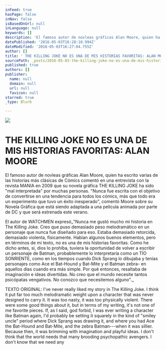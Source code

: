 ```yaml
---
inFeed: true
hasPage: false
inNav: false
isBasedOnUrl: null
inLanguage: null
keywords: []
description: 'El famoso autor de novleas gráficas Alan Moore, quien ha escrito varias de las historias más clásicas de Cómics comentó en una entrevista con la revista MANIA en 2009 que su novela gráfica THE KILLING JOKE ha sido “mal interpretada” por muchas personas. “Nunca fue escrita con el objetivo de convertirse en una tendencia para todos los cómics, más que todo era un experimento que tuvo un éxito inesperado”, comentó Moore sobre su Novela Gráfica que está siendo adaptada a una película animada por parte de DC y que será estrenada este verano. '
datePublished: '2016-05-03T16:28:10.994Z'
dateModified: '2016-05-03T16:27:04.755Z'
author: []
title: ' THE KILLING JOKE NO ES UNA DE MIS HISTORIAS FAVORITAS: ALAN MOORE'
sourcePath: _posts/2016-05-03-the-killing-joke-no-es-una-de-mis-historias-favoritas-alan.md
published: true
authors: []
publisher:
  name: null
  domain: null
  url: null
  favicon: null
starred: true
_type: Blurb

---
```

![](https://the-grid-user-content.s3-us-west-2.amazonaws.com/b836f037-4245-476c-81df-daf9a015cc2b.jpg)

# THE KILLING JOKE NO ES UNA DE MIS HISTORIAS FAVORITAS: ALAN MOORE

El famoso autor de novleas gráficas Alan Moore, quien ha escrito varias de las historias más clásicas de Cómics comentó en una entrevista con la revista MANIA en 2009 que su novela gráfica THE KILLING JOKE ha sido "mal interpretada" por muchas personas. "Nunca fue escrita con el objetivo de convertirse en una tendencia para todos los cómics, más que todo era un experimento que tuvo un éxito inesperado", comentó Moore sobre su Novela Gráfica que está siendo adaptada a una película animada por parte de DC y que será estrenada este verano. 

El autor de WATCHMEN expresó_"Nunca me gustó mucho mi historia en The Killing Joke. Creo que puso demasiado peso melodramático en un personaje que nunca fue diseñado para eso. Estaba demasiado retorcida, demasiado violenta, físicamente. Habían algunos buenos elementos, pero en términos de mi texto, no es una de mis historias favoritas. Como he dicho antes, si, dios lo prohíba, tuviera la oportunidad de volver a escribir un personaje de Batman, probablemente lo interpretaría como un TÍO SONRIENTE, como en los tiempos cuando Dick Sprang lo dibujaba y tenías personajes como Ace el Bat-Hound y Bat-Mite y el Batman zebra- en aquellos días cuando era más simple. Por qué entonces, resaltaba de imaginación e ideas divertidas. No creo que el mundo necesite tantos psicópatas vengativos. No conozco que necesitemos alguno"._

TEXTO ORIGINAL: I've never really liked my story in The Killing Joke. I think it put far too much melodramatic weight upon a character that was never designed to carry it. It was too nasty, it was too physically violent. There were some good things about it, but in terms of my writing, it's not one of me favorite pieces. If, as I said, god forbid, I was ever writing a character like Batman again, I'd probably be setting it squarely in the kind of "smiley uncle" period where Dick Sprang was drawing it, and where you had Ace the Bat-Hound and Bat-Mite, and the zebra Batman---when it was sillier. Because then, it was brimming with imagination and playful ideas. I don't think that the world needs that many brooding psychopathic avengers. I don't know that we need any